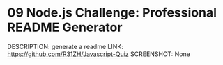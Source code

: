 # 09 Node.js Challenge: Professional README Generator

DESCRIPTION:
generate a readme
LINK:
https://github.com/R31ZH/Javascript-Quiz
SCREENSHOT: None
